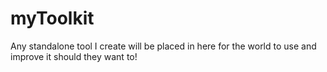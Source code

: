 # myToolkit
Any standalone tool I create will be placed in here for the world to use and improve it should they want to!
